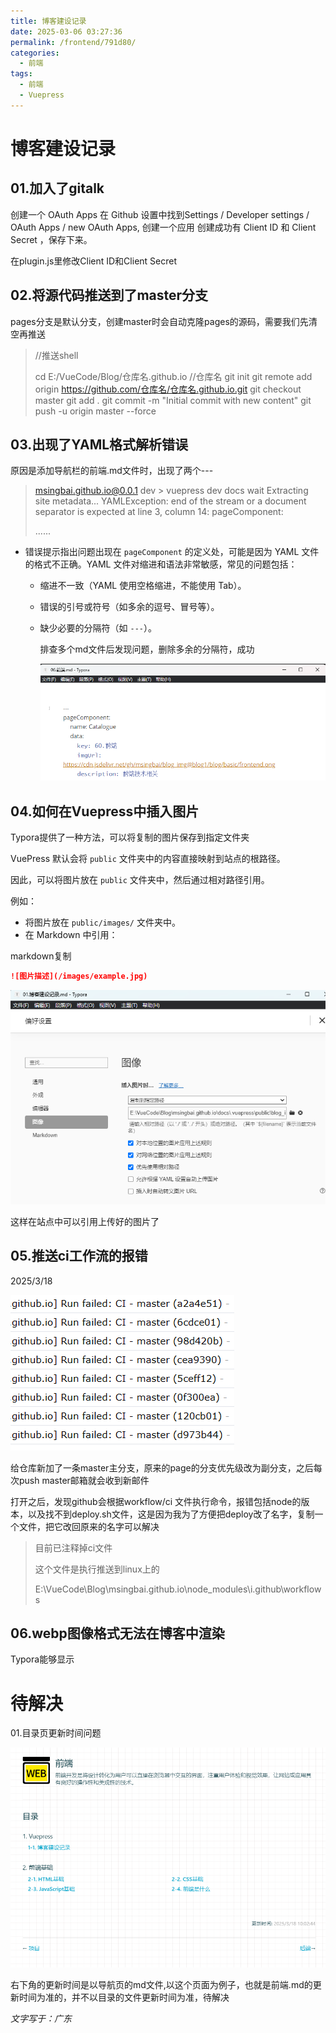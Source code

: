 ```yaml
---
title: 博客建设记录
date: 2025-03-06 03:27:36
permalink: /frontend/791d80/
categories:
  - 前端
tags:
  - 前端
  - Vuepress
---
```



# 博客建设记录

## 01.加入了gitalk

创建一个 OAuth Apps
在 Github 设置中找到Settings / Developer settings / OAuth Apps / new OAuth Apps, 创建一个应用
创建成功有 Client ID 和 Client Secret ，保存下来。

在plugin.js里修改Client ID和Client Secret

## 02.将源代码推送到了master分支

pages分支是默认分支，创建master时会自动克隆pages的源码，需要我们先清空再推送

> //推送shell
>
> cd E:/VueCode/Blog/仓库名.github.io   //仓库名
> git init
> git remote add origin https://github.com/仓库名/仓库名.github.io.git
> git checkout master
> git add .
> git commit -m "Initial commit with new content"
> git push -u origin master --force

## 03.出现了YAML格式解析错误

原因是添加导航栏的前端.md文件时，出现了两个---

>  msingbai.github.io@0.0.1 dev > vuepress dev docs wait Extracting site metadata... YAMLException: end of the stream or a document separator is expected at line 3, column 14:    pageComponent:
>
> ......

- 错误提示指出问题出现在 `pageComponent` 的定义处，可能是因为 YAML 文件的格式不正确。YAML 文件对缩进和语法非常敏感，常见的问题包括：

  - 缩进不一致（YAML 使用空格缩进，不能使用 Tab）。

  - 错误的引号或符号（如多余的逗号、冒号等）。

  - 缺少必要的分隔符（如 `---`）。

    排查多个md文件后发现问题，删除多余的分隔符，成功
    
    ![example](../../.vuepress/public/blog_images/example.png)

## 04.如何在Vuepress中插入图片

Typora提供了一种方法，可以将复制的图片保存到指定文件夹

VuePress 默认会将 `public` 文件夹中的内容直接映射到站点的根路径。

因此，可以将图片放在 `public` 文件夹中，然后通过相对路径引用。

例如：

- 将图片放在 `public/images/` 文件夹中。
- 在 Markdown 中引用：

markdown复制

```markdown
![图片描述](/images/example.jpg)
```

![image-20250306044944666](../../.vuepress/public/blog_images/image-20250306044944666.png)

这样在站点中可以引用上传好的图片了

## 05.推送ci工作流的报错

2025/3/18

![image-20250318101045769](../../.vuepress/public/blog_images/image-20250318101045769.png)

给仓库新加了一条master主分支，原来的page的分支优先级改为副分支，之后每次push master邮箱就会收到新邮件

打开之后，发现github会根据workflow/ci 文件执行命令，报错包括node的版本，以及找不到deploy.sh文件，这是因为我为了方便把deploy改了名字，复制一个文件，把它改回原来的名字可以解决

> 目前已注释掉ci文件
>
> 这个文件是执行推送到linux上的
>
> E:\VueCode\Blog\msingbai.github.io\node_modules\i\.github\workflows

## 06.webp图像格式无法在博客中渲染

Typora能够显示

# 待解决

01.目录页更新时间问题

![image-20250318101840185](../../.vuepress/public/blog_images/image-20250318101840185.png)

右下角的更新时间是以导航页的md文件,以这个页面为例子，也就是前端.md的更新时间为准的，并不以目录的文件更新时间为准，待解决

*文字写于：广东*

